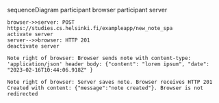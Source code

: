 sequenceDiagram
    participant browser
    participant server
    
    browser->>server: POST https://studies.cs.helsinki.fi/exampleapp/new_note_spa
    activate server
    server-->>browser: HTTP 201
    deactivate server

    Note right of browser: Browser sends note with content-type: 'application/json' header body: {"content": "lorem ipsum", "date": "2023-02-16T10:44:06.918Z" }

    Note right of browser: Server saves note. Browser receives HTTP 201 Created with content: {"message":"note created"}. Browser is not redirected
    